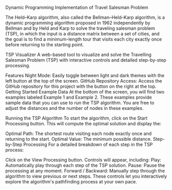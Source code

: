 Dynamic Programming Implementation of Travel Salesman Problem


The Held–Karp algorithm, also called the Bellman–Held–Karp algorithm, is a dynamic programming algorithm proposed in 1962 independently by Bellman and by Held and Karp to solve the traveling salesman problem (TSP), in which the input is a distance matrix between a set of cities, and the goal is to find a minimum-length tour that visits each city exactly once before returning to the starting point.

TSP Visualizer
A web-based tool to visualize and solve the Travelling Salesman Problem (TSP) with interactive controls and detailed step-by-step processing.

Features
Night Mode: Easily toggle between light and dark themes with the left button at the top of the screen.
GitHub Repository Access: Access the GitHub repository for this project with the button on the right at the top.
Getting Started
Example Data
At the bottom of the screen, you will find two examples labeled Example 1 and Example 2. These examples provide sample data that you can use to run the TSP algorithm. You are free to adjust the distances and the number of nodes in these examples.

Running the TSP Algorithm
To start the algorithm, click on the Start Processing button. This will compute the optimal solution and display the:

Optimal Path: The shortest route visiting each node exactly once and returning to the start.
Optimal Value: The minimum possible distance.
Step-by-Step Processing
For a detailed breakdown of each step in the TSP process:

Click on the View Processing button.
Controls will appear, including:
Play: Automatically play through each step of the TSP solution.
Pause: Pause the processing at any moment.
Forward / Backward: Manually step through the algorithm to view previous or next steps.
These controls let you interactively explore the algorithm's pathfinding process at your own pace.
